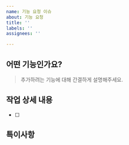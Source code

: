 ```yaml
---
name: 기능 요청 이슈
about: 기능 요청
title: ''
labels: ''
assignees: ''

---
```


## 어떤 기능인가요?
> 추가하려는 기능에 대해 간결하게 설명해주세요.

## 작업 상세 내용
- [ ] 

## 특이사항
